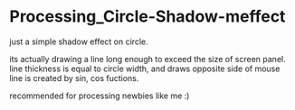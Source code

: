 # Processing_Circle-Shadow-meffect

just a simple shadow effect on circle.

its actually drawing a line long enough to exceed the size of screen panel.
line thickness is equal to circle width, and draws opposite side of mouse 
line is created by sin, cos fuctions. 

recommended for processing newbies like me :)

